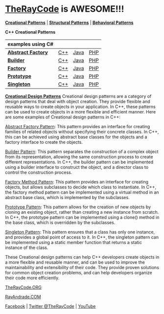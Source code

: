 # [TheRayCode](../../README.md) is AWESOME!!!

**[Creational Patterns](./README.md)** | **[Structural Patterns](../Structural/README.md)** | **[Behavioral Patterns](../Behavioral/README.md)**

**C++ Creational Patterns**

| examples using C# | | | |
|----|---|---|---|
|**[Abstract Factory](./Adapter/README.md)**  | [C++](../../CPP/Structural/Adapter/README.md) | [Java](../../Java/Structural/Adapter/README.md) | [PHP](../../PHP/Structural/Adapter/README.md) |
|**[Builder](./Bridge/README.md)**  | [C++](../../CPP/Structural/Bridge/README.md) | [Java](../../Java/Structural/Bridge/README.md) | [PHP](../../PHP/Structural/Bridge/README.md) |
|**[Factory](./Command/README.md)**  | [C++](../../CPP/Structural/Command/README.md) | [Java](../../Java/Structural/Command/README.md) | [PHP](../../PHP/Structural/Command/README.md) |
|**[Prototype](./Composite/README.md)**  | [C++](../../CPP/Structural/Composite/README.md) | [Java](../../Java/Structural/Composite/README.md) | [PHP](../../PHP/Structural/Composite/README.md) |
|**[Singleton](./Decorator/README.md)**  | [C++](../../CPP/Structural/Decorator/README.md) | [Java](../../Java/Structural/Decorator/README.md) | [PHP](../../PHP/Structural/Decorator/README.md) |

[**Creational Design Patterns**](./README.md)
Creational design patterns are a category of design patterns that deal with object creation. They provide flexible and reusable ways to create objects in your application. In C++, these patterns can be used to create objects in a more flexible and efficient manner. Here are some examples of Creational design patterns in C++:

[Abstract Factory Pattern](./AbstractFactory/README.md): This pattern provides an interface for creating families of related objects without specifying their concrete classes. In C++, this can be achieved using abstract base classes for the objects and a factory interface to create the objects.

[Builder Pattern](./Builder/README.md): This pattern separates the construction of a complex object from its representation, allowing the same construction process to create different representations. In C++, the builder pattern can be implemented using a builder interface to construct the object, and a director class to control the construction process.

[Factory Method Pattern](./Factory/README.md): This pattern provides an interface for creating objects, but allows subclasses to decide which class to instantiate. In C++, the factory method pattern can be implemented using a virtual method in an abstract base class, which is implemented by the subclasses.

[Prototype Pattern](./Prototype/README.md): This pattern allows for the creation of new objects by cloning an existing object, rather than creating a new instance from scratch. In C++, the prototype pattern can be implemented using a clone() method in the base class, which is overridden by the subclasses.

[Singleton Pattern](./Singleton/README.md): This pattern ensures that a class has only one instance, and provides a global point of access to it. In C++, the singleton pattern can be implemented using a static member function that returns a static instance of the class.

These Creational design patterns can help C++ developers create objects in a more flexible and reusable manner, and can be used to improve the maintainability and extensibility of their code. They provide proven solutions for common object creation problems, and can help developers organize their code more efficiently.

[TheRayCode.ORG](https://www.TheRayCode.org)

[RayAndrade.COM](https://www.RayAndrade.com)

[Facebook](https://www.facebook.com/TheRayCode/) | [Twitter @TheRayCode](https://www.twitter.com/TheRayCode/) | [YouTube](https://www.youtube.com/TheRayCode/)
